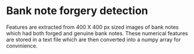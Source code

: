 # Bank note forgery detection

Features are extracted from 400 X 400 px sized images of bank notes which had both forged and genuine bank notes.
These numerical features are stored in a text file which are then converted into a numpy array for convinience.
